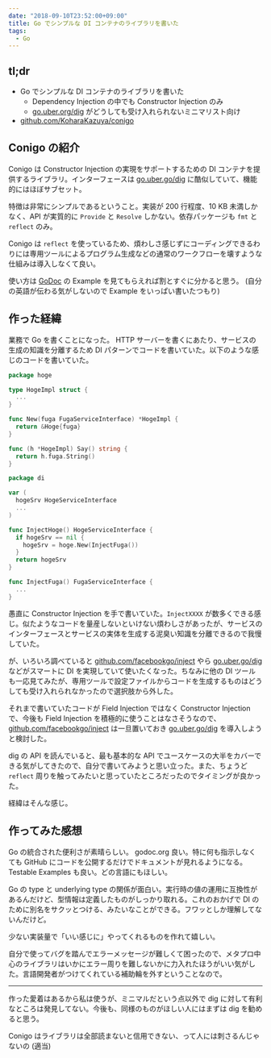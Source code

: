 ```yaml
---
date: "2018-09-10T23:52:00+09:00"
title: Go でシンプルな DI コンテナのライブラリを書いた
tags:
  - Go
---
```


## tl;dr

- Go でシンプルな DI コンテナのライブラリを書いた
  - Dependency Injection の中でも Constructor Injection のみ
  - [go.uber.org/dig][dig] がどうしても受け入れられないミニマリスト向け
- [github.com/KoharaKazuya/conigo][conigo]

## Conigo の紹介

Conigo は Constructor Injection の実現をサポートするための DI コンテナを提供するライブラリ。インターフェースは [go.uber.go/dig][dig] に酷似していて、機能的にはほぼサブセット。

特徴は非常にシンプルであるということ。実装が 200 行程度、10 KB 未満しかなく、API が実質的に `Provide` と `Resolve` しかない。依存パッケージも `fmt` と `reflect` のみ。

Conigo は `reflect` を使っているため、煩わしさ感じずにコーディングできるわりには専用ツールによるプログラム生成などの通常のワークフローを壊すような仕組みは導入しなくて良い。

使い方は [GoDoc][] の Example を見てもらえれば割とすぐに分かると思う。
(自分の英語が伝わる気がしないので Example をいっぱい書いたつもり)

## 作った経緯

業務で Go を書くことになった。
HTTP サーバーを書くにあたり、サービスの生成の知識を分離するため DI パターンでコードを書いていた。以下のような感じのコードを書いていた。

```go
package hoge

type HogeImpl struct {
  ...
}

func New(fuga FugaServiceInterface) *HogeImpl {
  return &Hoge{fuga}
}

func (h *HogeImpl) Say() string {
  return h.fuga.String()
}
```

```go
package di

var (
  hogeSrv HogeServiceInterface
  ...
)

func InjectHoge() HogeServiceInterface {
  if hogeSrv == nil {
    hogeSrv = hoge.New(InjectFuga())
  }
  return hogeSrv
}

func InjectFuga() FugaServiceInterface {
  ...
}
```

愚直に Constructor Injection を手で書いていた。`InjectXXXX` が数多くできる感じ。似たようなコードを量産しないといけない煩わしさがあったが、サービスのインターフェースとサービスの実体を生成する泥臭い知識を分離できるので我慢していた。

が、いろいろ調べていると [github.com/facebookgo/inject][inject] やら [go.uber.go/dig][dig] などがスマートに DI を実現していて使いたくなった。ちなみに他の DI ツールも一応見てみたが、専用ツールで設定ファイルからコードを生成するものはどうしても受け入れられなかったので選択肢から外した。

それまで書いていたコードが Field Injection ではなく Constructor Injection で、今後も Field Injection を積極的に使うことはなさそうなので、[github.com/facebookgo/inject][inject] は一旦置いておき [go.uber.go/dig][dig] を導入しようと検討した。

dig の API を読んでいると、最も基本的な API でユースケースの大半をカバーできる気がしてきたので、自分で書いてみようと思い立った。また、ちょうど `reflect` 周りを触ってみたいと思っていたところだったのでタイミングが良かった。

経緯はそんな感じ。

## 作ってみた感想

Go の統合された便利さが素晴らしい。
godoc.org 良い。特に何も指示しなくても GitHub にコードを公開するだけでドキュメントが見れるようになる。
Testable Examples も良い。どの言語にもほしい。

Go の type と underlying type の関係が面白い。実行時の値の運用に互換性があるんだけど、型情報は定義したものがしっかり取れる。これのおかげで DI のために別名をサクッとつける、みたいなことができる。フワッとしか理解してないんだけど。

少ない実装量で「いい感じに」やってくれるものを作れて嬉しい。

自分で使ってバグを踏んでエラーメッセージが難しくて困ったので、メタプロ中心のライブラリはいかにエラー周りを難しないかに力入れたほうがいい気がした。言語開発者がつけてくれている補助輪を外すということなので。

---

作った愛着はあるから私は使うが、ミニマルだという点以外で dig に対して有利なところは発見してない。今後も、同様のものがほしい人にはまずは dig を勧めると思う。

Conigo はライブラリは全部読まないと信用できない、って人には刺さるんじゃないの (適当)

[conigo]: https://github.com/KoharaKazuya/conigo
[godoc]: https://godoc.org/github.com/KoharaKazuya/conigo
[dig]: https://github.com/uber-go/dig
[inject]: https://github.com/facebookgo/inject

